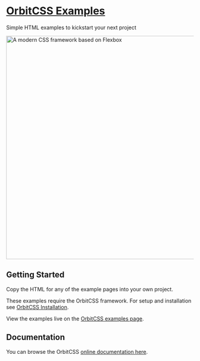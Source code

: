 # [OrbitCSS Examples](https://orbitcss.com/examples)
Simple HTML examples to kickstart your next project

<a href="https://orbitcss.com"><img src="https://orbitcss.com/img/orbitcss_transparent.png" alt="A modern CSS framework based on Flexbox" style="max-width:100%;" width="600"></a>

## Getting Started
Copy the HTML for any of the example pages into your own project.

These examples require the OrbitCSS framework. For setup and installation see [OrbitCSS Installation](https://orbitcss.com/documentation/getting-started/installation).

View the examples live on the [OrbitCSS examples page](https://orbitcss.com/examples).

## Documentation
You can browse the OrbitCSS [online documentation here](https://orbitcss.com/documentation).
